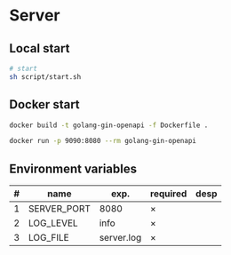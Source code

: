 # Server

## Local start

```sh
# start
sh script/start.sh
```

## Docker start

```sh
docker build -t golang-gin-openapi -f Dockerfile .

docker run -p 9090:8080 --rm golang-gin-openapi
```

## Environment variables

| #   | name        | exp.       | required | desp |
| --- | ----------- | ---------- | -------- | ---- |
| 1   | SERVER_PORT | 8080       | ×        |      |
| 2   | LOG_LEVEL   | info       | ×        |      |
| 3   | LOG_FILE    | server.log | ×        |      |
